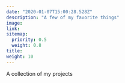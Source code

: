 ```yaml
---
date: "2020-01-07T15:00:28.528Z"
description: "A few of my favorite things"
image: 
link: 
sitemap:
  priority: 0.5
  weight: 0.8
title: 
weight: 10
---
```

<!--

This page represents the landing page for "creations" section. It is also shown under the homepage header for "creations". It should be therefore relatively short and sweet.

\-->

<p>A collection of my projects</p>
